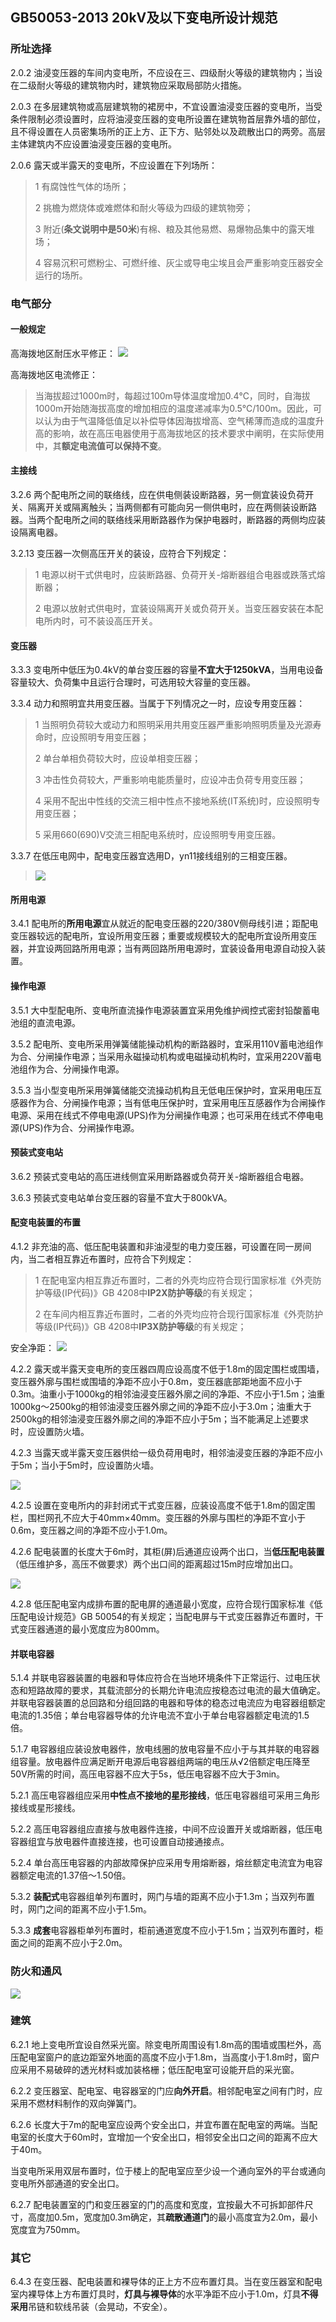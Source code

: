 ## GB50053-2013 20kV及以下变电所设计规范
### 所址选择
2.0.2 油浸变压器的车间内变电所，不应设在三、四级耐火等级的建筑物内；当设在二级耐火等级的建筑物内时，建筑物应采取局部防火措施。

2.0.3 在多层建筑物或高层建筑物的裙房中，不宜设置油浸变压器的变电所，当受条件限制必须设置时，应将油浸变压器的变电所设置在建筑物首层靠外墙的部位，且不得设置在人员密集场所的正上方、正下方、贴邻处以及疏散出口的两旁。高层主体建筑内不应设置油浸变压器的变电所。

2.0.6 露天或半露天的变电所，不应设置在下列场所：
> 1 有腐蚀性气体的场所；
> 
> 2 挑檐为燃烧体或难燃体和耐火等级为四级的建筑物旁；
> 
> 3 附近(**条文说明中是50米**)有棉、粮及其他易燃、易爆物品集中的露天堆场；
> 
> 4 容易沉积可燃粉尘、可燃纤维、灰尘或导电尘埃且会严重影响变压器安全运行的场所。

### 电气部分
#### 一般规定
高海拨地区耐压水平修正：
![](https://ddns.smpi.top:10000/md_attachments/Pasted%20image%2020211230224213.png)

高海拨地区电流修正：
> 当海拔超过1000m时，每超过100m导体温度增加0.4℃，同时，自海拔1000m开始随海拔高度的增加相应的温度递减率为0.5℃/100m。因此，可以认为由于气温降低值足以补偿导体因海拔增高、空气稀薄而造成的温度升高的影响，故在高压电器使用于高海拔地区的技术要求中阐明，在实际使用中，其**额定电流值可以保持不变**。

#### 主接线
3.2.6 两个配电所之间的联络线，应在供电侧装设断路器，另一侧宜装设负荷开关、隔离开关或隔离触头；当两侧都有可能向另一侧供电时，应在两侧装设断路器。当两个配电所之间的联络线采用断路器作为保护电器时，断路器的两侧均应装设隔离电器。

3.2.13 变压器一次侧高压开关的装设，应符合下列规定：
> 1 电源以树干式供电时，应装断路器、负荷开关-熔断器组合电器或跌落式熔断器；
> 
> 2 电源以放射式供电时，宜装设隔离开关或负荷开关。当变压器安装在本配电所内时，可不装设高压开关。
   
#### 变压器
3.3.3 变电所中低压为0.4kV的单台变压器的容量**不宜大于1250kVA**，当用电设备容量较大、负荷集中且运行合理时，可选用较大容量的变压器。 

3.3.4 动力和照明宜共用变压器。当属于下列情况之一时，应设专用变压器：
> 1 当照明负荷较大或动力和照明采用共用变压器严重影响照明质量及光源寿命时，应设照明专用变压器；
> 
> 2 单台单相负荷较大时，应设单相变压器；
> 
> 3 冲击性负荷较大，严重影响电能质量时，应设冲击负荷专用变压器；
> 
> 4 采用不配出中性线的交流三相中性点不接地系统(IT系统)时，应设照明专用变压器；
> 
> 5 采用660(690)V交流三相配电系统时，应设照明专用变压器。

3.3.7 在低压电网中，配电变压器宜选用D，yn11接线组别的三相变压器。
> ![](https://ddns.smpi.top:10000/md_attachments/Pasted%20image%2020211230232730.png)

#### 所用电源
3.4.1 配电所的**所用电源**宜从就近的配电变压器的220/380V侧母线引进；距配电变压器较远的配电所，宜设所用变压器；重要或规模较大的配电所宜设所用变压器，并宜设两回路所用电源；当有两回路所用电源时，宜装设备用电源自动投入装置。

#### 操作电源
3.5.1 大中型配电所、变电所直流操作电源装置宜采用免维护阀控式密封铅酸蓄电池组的直流电源。

3.5.2 配电所、变电所采用弹簧储能操动机构的断路器时，宜采用110V蓄电池组作为合、分闸操作电源；当采用永磁操动机构或电磁操动机构时，宜采用220V蓄电池组作为合、分闸操作电源。

3.5.3 当小型变电所采用弹簧储能交流操动机构且无低电压保护时，宜采用电压互感器作为合、分闸操作电源；当有低电压保护时，宜采用电压互感器作为合闸操作电源、采用在线式不停电电源(UPS)作为分闸操作电源；也可采用在线式不停电电源(UPS)作为合、分闸操作电源。

#### 预装式变电站
3.6.2 预装式变电站的高压进线侧宜采用断路器或负荷开关-熔断器组合电器。

3.6.3 预装式变电站单台变压器的容量不宜大于800kVA。


#### 配变电装置的布置
4.1.2 非充油的高、低压配电装置和非油浸型的电力变压器，可设置在同一房间内，当二者相互靠近布置时，应符合下列规定：
> 1 在配电室内相互靠近布置时，二者的外壳均应符合现行国家标准《外壳防护等级(IP代码)》GB 4208中**IP2X防护等级**的有关规定；
> 
> 2 在车间内相互靠近布置时，二者的外壳均应符合现行国家标准《外壳防护等级(IP代码)》GB 4208中**IP3X防护等级**的有关规定；

安全净距：
![](https://ddns.smpi.top:10000/md_attachments/Pasted%20image%2020220104094617.png)

4.2.2 露天或半露天变电所的变压器四周应设高度不低于1.8m的固定围栏或围墙，变压器外廓与围栏或围墙的净距不应小于0.8m，变压器底部距地面不应小于0.3m。油重小于1000kg的相邻油浸变压器外廓之间的净距、不应小于1.5m；油重1000kg～2500kg的相邻油浸变压器外廓之间的净距不应小于3.0m；油重大于2500kg的相邻油浸变压器外廓之间的净距不应小于5m；当不能满足上述要求时，应设置防火墙。

4.2.3 当露天或半露天变压器供给一级负荷用电时，相邻油浸变压器的净距不应小于5m；当小于5m时，应设置防火墙。

![](https://ddns.smpi.top:10000/md_attachments/Pasted%20image%2020220104095228.png)

4.2.5 设置在变电所内的非封闭式干式变压器，应装设高度不低于1.8m的固定围栏，围栏网孔不应大于40mm×40mm。变压器的外廓与围栏的净距不宜小于0.6m，变压器之间的净距不应小于1.0m。

4.2.6 配电装置的长度大于6m时，其柜(屏)后通道应设两个出口，当**低压配电装置**（低压维护多，高压不做要求）两个出口间的距离超过15m时应增加出口。

![](https://ddns.smpi.top:10000/md_attachments/Pasted%20image%2020220104095325.png)

4.2.8 低压配电室内成排布置的配电屏的通道最小宽度，应符合现行国家标准《低压配电设计规范》GB 50054的有关规定；当配电屏与干式变压器靠近布置时，干式变压器通道的最小宽度应为800mm。

#### 并联电容器
5.1.4 并联电容器装置的电器和导体应符合在当地环境条件下正常运行、过电压状态和短路故障的要求，其载流部分的长期允许电流应按稳态过电流的最大值确定。并联电容器装置的总回路和分组回路的电器和导体的稳态过电流应为电容器组额定电流的1.35倍；单台电容器导体的允许电流不宜小于单台电容器额定电流的1.5倍。

5.1.7 电容器组应装设放电器件，放电线圈的放电容量不应小于与其并联的电容器组容量。放电器件应满足断开电源后电容器组两端的电压从√2倍额定电压降至50V所需的时间，高压电容器不应大于5s，低压电容器不应大于3min。

5.2.1 高压电容器组应采用**中性点不接地的星形接线**，低压电容器组可采用三角形接线或星形接线。

5.2.2 高压电容器组应直接与放电器件连接，中间不应设置开关或熔断器，低压电容器组宜与放电器件直接连接，也可设置自动接通接点。

5.2.4 单台高压电容器的内部故障保护应采用专用熔断器，熔丝额定电流宜为电容器额定电流的1.37倍～1.50倍。

5.3.2 **装配式**电容器组单列布置时，网门与墙的距离不应小于1.3m；当双列布置时，网门之间的距离不应小于1.5m。

5.3.3 **成套**电容器柜单列布置时，柜前通道宽度不应小于1.5m；当双列布置时，柜面之间的距离不应小于2.0m。

### 防火和通风
![](https://ddns.smpi.top:10000/md_attachments/Pasted%20image%2020220104101932.png)

### 建筑
6.2.1 地上变电所宜设自然采光窗。除变电所周围设有1.8m高的围墙或围栏外，高压配电室窗户的底边距室外地面的高度不应小于1.8m，当高度小于1.8m时，窗户应采用不易破碎的透光材料或加装格栅；低压配电室可设能开启的采光窗。

6.2.2 变压器室、配电室、电容器室的门应**向外开启**。相邻配电室之间有门时，应采用不燃材料制作的双向弹簧门。

6.2.6 长度大于7m的配电室应设两个安全出口，并宜布置在配电室的两端。当配电室的长度大于60m时，宜增加一个安全出口，相邻安全出口之间的距离不应大于40m。  

当变电所采用双层布置时，位于楼上的配电室应至少设一个通向室外的平台或通向变电所外部通道的安全出口。

6.2.7 配电装置室的门和变压器室的门的高度和宽度，宜按最大不可拆卸部件尺寸，高度加0.5m，宽度加0.3m确定，其**疏散通道门**的最小高度宜为2.0m，最小宽度宜为750mm。

### 其它
6.4.3 在变压器、配电装置和裸导体的正上方不应布置灯具。当在变压器室和配电室内裸导体上方布置灯具时，**灯具与裸导体**的水平净距不应小于1.0m，灯具**不得采用**吊链和软线吊装（会晃动，不安全）。